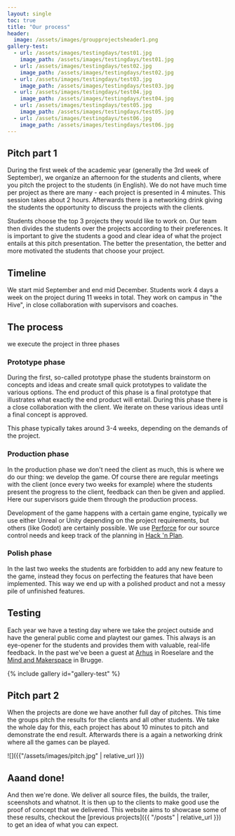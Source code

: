 ```yaml
---
layout: single
toc: true
title: "Our process"
header:
  image: /assets/images/groupprojectsheader1.png
gallery-test:
  - url: /assets/images/testingdays/test01.jpg
    image_path: /assets/images/testingdays/test01.jpg
  - url: /assets/images/testingdays/test02.jpg
    image_path: /assets/images/testingdays/test02.jpg
  - url: /assets/images/testingdays/test03.jpg
    image_path: /assets/images/testingdays/test03.jpg
  - url: /assets/images/testingdays/test04.jpg
    image_path: /assets/images/testingdays/test04.jpg
  - url: /assets/images/testingdays/test05.jpg
    image_path: /assets/images/testingdays/test05.jpg
  - url: /assets/images/testingdays/test06.jpg
    image_path: /assets/images/testingdays/test06.jpg
---
```


## Pitch part 1

During the first week of the academic year (generally the 3rd week of September), we organize an afternoon for the students and clients, where you pitch the project to the students (in English). We do not have much time per project as there are many - each project is presented in 4 minutes. This session takes about 2 hours. Afterwards there is a networking drink giving the students the opportunity to discuss the projects with the clients.

Students choose the top 3 projects they would like to work on. Our team then divides the students over the projects according to their preferences. It is important to give the students a good and clear idea of what the project entails at this pitch presentation. The better the presentation, the better and more motivated the students that choose your project.

## Timeline

We start mid September and end mid December. Students work 4 days a week on the project during 11 weeks in total. They work on campus in "the Hive", in close collaboration with supervisors and coaches.

## The process

we execute the project in three phases

### Prototype phase

During the first, so-called prototype phase the students brainstorm on concepts and ideas and create small quick prototypes to validate the various options. The end product of this phase is a final prototype that illustrates what exactly the end product will entail. During this phase there is a close collaboration with the client. We iterate on these various ideas until a final concept is approved.

This phase typically takes around 3-4 weeks, depending on the demands of the project.

### Production phase

In the production phase we don't need the client as much, this is where we do our thing: we develop the game. Of course there are regular meetings with the client (once every two weeks for example) where the students present the progress to the client, feedback can then be given and applied. Here our supervisors guide them through the production process.

Development of the game happens with a certain game engine, typically we use either Unreal or Unity depending on the project requirements, but others (like Godot) are certainly possible. We use [Perforce](https://www.perforce.com/) for our source control needs and keep track of the planning in [Hack 'n Plan](https://hacknplan.com/).

### Polish phase

In the last two weeks the students are forbidden to add any new feature to the game, instead they focus on perfecting the features that have been implemented. This way we end up with a polished product and not a messy pile of unfinished features.

## Testing

Each year we have a testing day where we take the project outside and have the general public come and playtest our games. This always is an eye-opener for the students and provides them with valuable, real-life feedback. In the past we've been a guest at [Arhus](https://www.arhus.be/) in Roeselare and the [Mind and Makerspace](https://mindandmakerspace.com/) in Brugge.

{% include gallery id="gallery-test" %}

## Pitch part 2

When the projects are done we have another full day of pitches. This time the groups pitch the results for the clients and all other students. We take the whole day for this, each project has about 10 minutes to pitch and demonstrate the end result. Afterwards there is a again a networking drink where all the games can be played.

![]({{"/assets/images/pitch.jpg"  | relative_url }})

## Aaand done!

And then we're done. We deliver all source files, the builds, the trailer, sceenshots and whatnot. It is then up to the clients to make good use the proof of concept that we delivered. This website aims to showcase some of these results, checkout the [previous projects]({{ "/posts" | relative_url }}) to get an idea of what you can expect.


